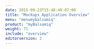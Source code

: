 ```yaml
---
date: 2015-09-23T15:48:49-07:00
title: "Mockups Application Overview"
menu: "menumybalsamiq"
product: "myBalsamiq"
weight: 71
include: "overview"
editorversion: 2
---
```

